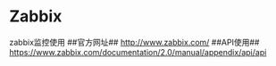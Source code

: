 Zabbix
======

zabbix监控使用
##官方网址##
http://www.zabbix.com/
##API使用##
https://www.zabbix.com/documentation/2.0/manual/appendix/api/api

